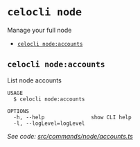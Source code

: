 # `celocli node`

Manage your full node

- [`celocli node:accounts`](#celocli-nodeaccounts)

## `celocli node:accounts`

List node accounts

```
USAGE
  $ celocli node:accounts

OPTIONS
  -h, --help               show CLI help
  -l, --logLevel=logLevel
```

_See code: [src/commands/node/accounts.ts](https://github.com/celo-org/celo-monorepo/tree/master/packages/cli/src/commands/node/accounts.ts)_
